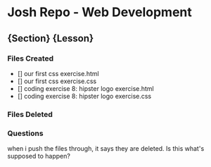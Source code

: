 # Josh Repo - Web Development

## {Section} {Lesson}

### Files Created
- [] our first css exercise.html
- [] our first css exercise.css
- [] coding exercise 8: hipster logo exercise.html
- [] coding exercise 8: hipster logo exercise.css

### Files Deleted

### Questions
when i push the files through, it says they are deleted. Is this what's supposed to happen?

